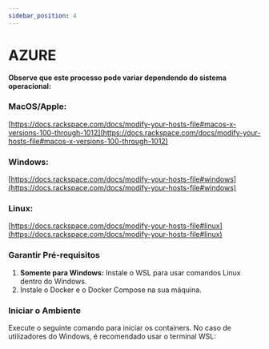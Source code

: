 ```yaml
---
sidebar_position: 4
---
```


# AZURE


**Observe que este processo pode variar dependendo do sistema operacional:**

### MacOS/Apple:
[https://docs.rackspace.com/docs/modify-your-hosts-file#macos-x-versions-100-through-1012](https://docs.rackspace.com/docs/modify-your-hosts-file#macos-x-versions-100-through-1012)

### Windows:
[https://docs.rackspace.com/docs/modify-your-hosts-file#windows](https://docs.rackspace.com/docs/modify-your-hosts-file#windows)

### Linux:
[https://docs.rackspace.com/docs/modify-your-hosts-file#linux](https://docs.rackspace.com/docs/modify-your-hosts-file#linux)

### Garantir Pré-requisitos

1. **Somente para Windows:** Instale o WSL para usar comandos Linux dentro do Windows.
2. Instale o Docker e o Docker Compose na sua máquina.

### Iniciar o Ambiente

Execute o seguinte comando para iniciar os containers. No caso de utilizadores do Windows, é recomendado usar o terminal WSL:






